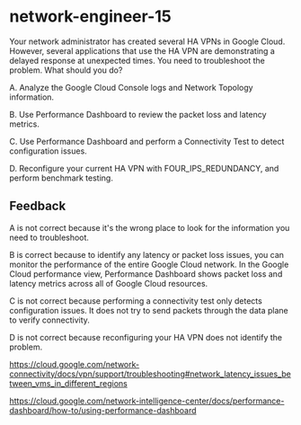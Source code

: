 # network-engineer-15

Your network administrator has created several HA VPNs in Google Cloud. However, several applications that use the HA VPN are demonstrating a delayed response at unexpected times. You need to troubleshoot the problem. What should you do?

A. Analyze the Google Cloud Console logs and Network Topology information.

B. Use Performance Dashboard to review the packet loss and latency metrics.

C. Use Performance Dashboard and perform a Connectivity Test to detect configuration issues.

D. Reconfigure your current HA VPN with FOUR_IPS_REDUNDANCY, and perform benchmark testing.

## Feedback

A is not correct because it's the wrong place to look for the information you need to troubleshoot.

B is correct because to identify any latency or packet loss issues, you can monitor the performance of the entire Google Cloud network. In the Google Cloud performance view, Performance Dashboard shows packet loss and latency metrics across all of Google Cloud resources.

C is not correct because performing a connectivity test only detects configuration issues. It does not try to send packets through the data plane to verify connectivity.

D is not correct because reconfiguring your HA VPN does not identify the problem.

https://cloud.google.com/network-connectivity/docs/vpn/support/troubleshooting#network_latency_issues_between_vms_in_different_regions

https://cloud.google.com/network-intelligence-center/docs/performance-dashboard/how-to/using-performance-dashboard